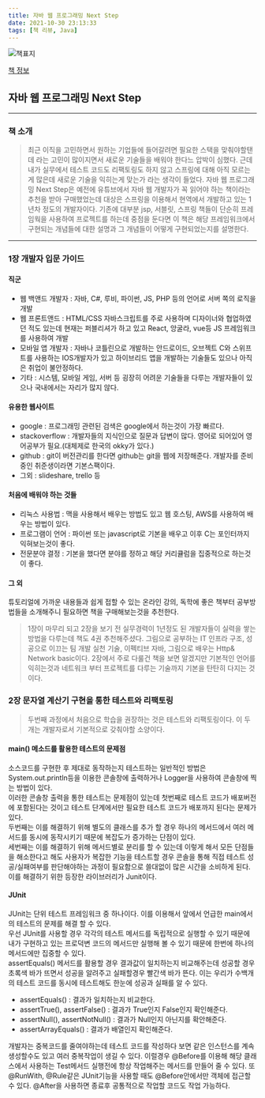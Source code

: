 ```yaml
---
title: 자바 웹 프로그래밍 Next Step
date: 2021-10-30 23:13:33
tags: [책 리뷰, Java]
---
```


![책표지](https://bookthumb-phinf.pstatic.net/cover/110/374/11037465.jpg?type=m140&udate=20190204)

[책 정보](https://book.naver.com/bookdb/book_detail.nhn?bid=11037465)

## 자바 웹 프로그래밍 Next Step

---

### 책 소개

> 최근 이직을 고민하면서 원하는 기업들에 들어갈려면 필요한 스택을 맞춰야할탠데 라는 고민이 많이지면서 새로운 기술들을 배워야 한다느 압박이 심했다. 근데 내가 실무에서 테스트 코드도 리팩토링도 하지 않고 스프링에 대해 아직 모르는게 많은데 새로운 기술을 익히는게 맞는가 라는 생각이 들었다. 자바 웹 프로그래밍 Next Step은 예전에 유튜브에서 자바 웹 개발자가 꼭 읽어야 하는 책이라는 추천을 받아 구매했었는데 대상은 스프링을 이용해서 현역에서 개발하고 있는 1년차 정도의 개발자이다. 기존에 대부분 jsp, 서블릿, 스프링 책들이 단순히 프레임웍을 사용하여 프로젝트를 하는데 중점을 둔다면 이 책은 해당 프레임워크에서 구현되는 개념들에 대한 설명과 그 개념들이 어떻게 구현되었는지를 설명한다.  

---

### 1장 개발자 입문 가이드

#### 직군

- 웹 백앤드 개발자 : 자바, C#, 루비, 파이썬, JS, PHP 등의 언어로 서버 쪽의 로직을 개발
- 웹 프론트앤드 : HTML/CSS 자바스크립트를 주로 사용하며 디자이너와 협업하였던 적도 있는데 현재는 퍼블리셔가 하고 있고 React, 앙굴라, vue등 JS 프레임워크를 사용하여 개발
- 모바일 앱 개발자 : 자바나 코틀린으로 개발하는 안드로이드, 오브젝트 C와 스위프트를 사용하는 IOS개발자가 있고 하이브리드 앱을 개발하는 기술들도 있으나 아직은 취업이 불안정하다.
- 기타 : 시스템, 모바일 게임, 서버 등 굉장히 어려운 기술들을 다루는 개발자들이 있으나 국내에서는 자리가 많지 않다.

#### 유용한 웹사이트

- google : 프로그래밍 관련된 검색은 google에서 하는것이 가장 빠르다.
- stackoverflow : 개발자들의 지식인으로 질문과 답변이 많다. 영어로 되어있어 영어공부가 필요.(대체제로 한국의 okky가 있다.)
- github : git이 버전관리를 한다면 github는 git을 웹에 저장해준다. 개발자를 준비중인 취준생이라면 기본스팩이다.
- 그외 : slideshare, trello 등

#### 처음에 배워야 하는 것들

- 리눅스 사용법 : 맥을 사용해서 배우는 방법도 있고 웹 호스팅, AWS를 사용하여 배우는 방법이 있다.
- 프로그램이 언어 : 파이썬 또는 javascript로 기본을 배우고 이후 C는 포인터까지 익혀보는것이 좋다.
- 전문분야 결정 : 기본을 했다면 분야를 정하고 해당 커리큘럼을 집중적으로 하는것이 좋다.

#### 그 외

튜토리얼에 가까운 내용들과 쉽게 접할 수 있는 온라인 강의, 독학에 좋은 책부터 공부방법들을 소개해주니 필요하면 책을 구매해보는것을 추천한다.

> 1장이 마무리 되고 2장을 보기 전 실무경력이 1년정도 된 개발자들이 실력을 쌓는 방법을 다루는데 책도 4권 추천해주셨다. 
>그림으로 공부하는 IT 인프라 구조, 성공으로 이끄는 팀 개발 실천 기술, 이펙티브 자바, 그림으로 배우는 Http& Network basic이다. 2장에서 주로 다룰건 책을 보면 알겠지만 기본적인 언어를 익히는것과 네트워크 부터 프로젝트를 다루는 기술까지 기본을 탄탄히 다지는 것이다.

### 2장 문자열 계산기 구현을 통한 테스트와 리팩토링

> 두번째 과정에서 처음으로 학습을 권장하는 것은 테스트와 리팩토링이다. 이 두개는 개발자로서 기본적으로 갖춰야할 소양이다.

#### main() 메소드를 활용한 테스트의 문제점

소스코드를 구현한 후 제대로 동작하는지 테스트하는 일반적인 방법은 System.out.println등을 이용한 콘솔창에 출력하거나 Logger을 사용하여 콘솔창에 찍는 방법이 있다.  
이러한 콘솔창 출력을 통한 테스트는 문제점이 있는데 첫번째로 테스트 코드가 배포버전에 포함된다는 것이고 테스트 단계에서만 필요한 테스트 코드가 배포까지 된다는 문제가 있다.  
두번째는 이를 해결하기 위해 별도의 클래스를 추가 할 경우 하나의 메서드에서 여러 메서드를 동시에 동작시키기 때문에 복잡도가 증가하는 단점이 있다.  
세번째는 이를 해결하기 위해 메서드별로 분리를 할 수 있는데 이렇게 해서 모든 단점들을 해소한다고 해도 사용자가 복잡한 기능을 테스트할 경우 콘솔을 통해 직접 테스트 성공/실패여부를 판단해야하는 과정이 필요함으로 쓸대없이 많은 시간을 소비하게 된다.  
이를 해결하기 위한 등장한 라이브러리가 Junit이다. 

#### JUnit

 JUnit는 단위 테스트 프레임워크 중 하나이다. 이를 이용해서 앞에서 언급한 main에서의 테스트의 문제를 해결 할 수 있다.  
 우선 JUnit를 사용할 경우 각각의 테스트 메서드를 독립적으로 실행할 수 있기 때문에 내가 구현하고 있는 프로덕변 코드의 메서드만 실행해 볼 수 있기 때문에 한번에 하나의 메서드에만 집중할 수 있다.  
 assertEquals() 메서드를 활용할 경우 결과값이 일치하는지 비교해주는데 성공할 경우 초록색 바가 뜨면서 성공을 알려주고 실패할경우 빨간색 바가 뜬다. 이는 우리가 수백개의 테스트 코드를 동시에 테스트해도 한눈에 성공과 실패를 알 수 있다.
 - assertEquals() : 결과가 일치하는지 비교한다.
 - assertTrue(), assertFalse() : 결과가 True인지 False인지 확인해준다.
 - assertNull(), assertNotNull() : 결과가 Null인지 아닌지를 확안해준다.
 - assertArrayEquals() : 결과가 배열인지 확인해준다.

개발자는 중복코드를 줄여야하는데 테스트 코드를 작성하다 보면 같은 인스턴스를 계속 생성할수도 있고 여러 중복작업이 생길 수 있다. 이럴경우 @Before를 이용해 해당 클래스에서 사용하는 Test메서드 실행전에 항상 작업해주는 메서드를 만들어 줄 수 있다. 또 @RunWith, @Rule같은 JUnit기능을 사용할 때도 @Before안에서만 객체에 접근할 수 있다. @After을 사용하면 종료후 공통적으로 작업할 코드도 작업 가능하다.



